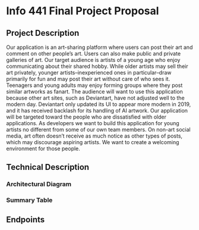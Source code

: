 # Info 441 Final Project Proposal
## Project Description

Our application is an art-sharing platform where users can post their art and comment on other people’s art. Users can also make public and private galleries of art.
	Our target audience is artists of a young age who enjoy communicating about their shared hobby. While older artists may sell their art privately, younger artists–inexperienced ones in particular–draw primarily for fun and may post their art without care of who sees it. Teenagers and young adults may enjoy forming groups where they post similar artworks as fanart.
	The audience will want to use this application because other art sites, such as Deviantart, have not adjusted well to the modern day. Deviantart only updated its UI to appear more modern in 2019, and it has received backlash for its handling of AI artwork. Our application will be targeted toward the people who are dissatisfied with older applications.
	As developers we want to build this application for young artists no different from some of our own team members. On non-art social media, art often doesn’t receive as much notice as other types of posts, which may discourage aspiring artists. We want to create a welcoming environment for those people.

## Technical Description

### Architectural Diagram

### Summary Table

## Endpoints
